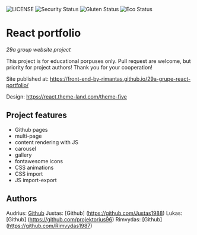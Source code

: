 ![LICENSE](https://img.shields.io/badge/license-MIT-blue.svg?style=flat-square)
![Security Status](https://img.shields.io/security-headers?label=Security&url=https%3A%2F%2Fgithub.com&style=flat-square)
![Gluten Status](https://img.shields.io/badge/Gluten-Free-green.svg)
![Eco Status](https://img.shields.io/badge/ECO-Friendly-green.svg)

# React portfolio

_29a group website project_

This project is for educational porpuses only. Pull request are welcome, but priority for project authors! Thank you for your cooperation!

Site published at: https://front-end-by-rimantas.github.io/29a-grupe-react-portfolio/

Design: https://react.theme-land.com/theme-five

## Project features

- Github pages
- multi-page
- content rendering with JS
- carousel
- gallery
- fontawesome icons
- CSS animations
- CSS import
- JS import-export

## Authors

Audrius: [Github](https://github.com/ginotas)
Justas: [Github] (https://github.com/Justas1988)
Lukas: [Github] (https://github.com/projektorius96)
Rimvydas: [Github] (https://github.com/Rimvydas1987)